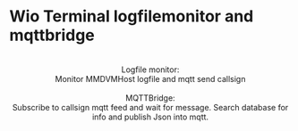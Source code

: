 # Wio Terminal logfilemonitor and mqttbridge
<center>
  <br>
  Logfile monitor:<br>
  Monitor MMDVMHost logfile and mqtt send callsign<br>
<br>
  MQTTBridge:<br>
  Subscribe to callsign mqtt feed and wait for message. Search database for info and publish Json into mqtt.<br>
  
